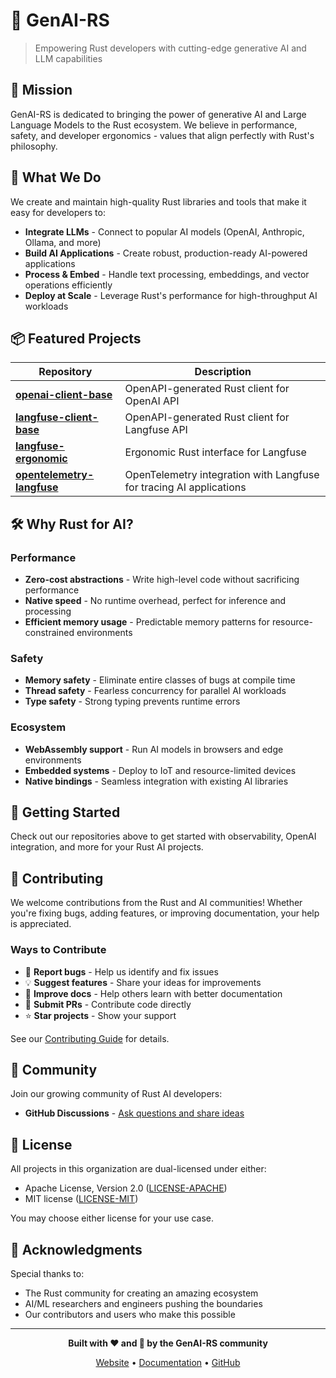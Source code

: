 # 🦀 GenAI-RS

> Empowering Rust developers with cutting-edge generative AI and LLM capabilities

## 🚀 Mission

GenAI-RS is dedicated to bringing the power of generative AI and Large Language Models to the Rust ecosystem. We believe in performance, safety, and developer ergonomics - values that align perfectly with Rust's philosophy.

## 🎯 What We Do

We create and maintain high-quality Rust libraries and tools that make it easy for developers to:

- **Integrate LLMs** - Connect to popular AI models (OpenAI, Anthropic, Ollama, and more)
- **Build AI Applications** - Create robust, production-ready AI-powered applications
- **Process & Embed** - Handle text processing, embeddings, and vector operations efficiently
- **Deploy at Scale** - Leverage Rust's performance for high-throughput AI workloads

## 📦 Featured Projects

| Repository | Description |
|------------|-------------|
| [**openai-client-base**](https://github.com/genai-rs/openai-client-base) | OpenAPI-generated Rust client for OpenAI API |
| [**langfuse-client-base**](https://github.com/genai-rs/langfuse-client-base) | OpenAPI-generated Rust client for Langfuse API |
| [**langfuse-ergonomic**](https://github.com/genai-rs/langfuse-ergonomic) | Ergonomic Rust interface for Langfuse |
| [**opentelemetry-langfuse**](https://github.com/genai-rs/opentelemetry-langfuse) | OpenTelemetry integration with Langfuse for tracing AI applications |

## 🛠️ Why Rust for AI?

### Performance
- **Zero-cost abstractions** - Write high-level code without sacrificing performance
- **Native speed** - No runtime overhead, perfect for inference and processing
- **Efficient memory usage** - Predictable memory patterns for resource-constrained environments

### Safety
- **Memory safety** - Eliminate entire classes of bugs at compile time
- **Thread safety** - Fearless concurrency for parallel AI workloads
- **Type safety** - Strong typing prevents runtime errors

### Ecosystem
- **WebAssembly support** - Run AI models in browsers and edge environments
- **Embedded systems** - Deploy to IoT and resource-limited devices
- **Native bindings** - Seamless integration with existing AI libraries

## 🚦 Getting Started

Check out our repositories above to get started with observability, OpenAI integration, and more for your Rust AI projects.

## 🤝 Contributing

We welcome contributions from the Rust and AI communities! Whether you're fixing bugs, adding features, or improving documentation, your help is appreciated.

### Ways to Contribute

- 🐛 **Report bugs** - Help us identify and fix issues
- 💡 **Suggest features** - Share your ideas for improvements
- 📝 **Improve docs** - Help others learn with better documentation
- 🔧 **Submit PRs** - Contribute code directly
- ⭐ **Star projects** - Show your support

See our [Contributing Guide](CONTRIBUTING.md) for details.

## 🌟 Community

Join our growing community of Rust AI developers:

- **GitHub Discussions** - [Ask questions and share ideas](https://github.com/orgs/genai-rs/discussions)

## 📄 License

All projects in this organization are dual-licensed under either:

- Apache License, Version 2.0 ([LICENSE-APACHE](LICENSE-APACHE))
- MIT license ([LICENSE-MIT](LICENSE-MIT))

You may choose either license for your use case.

## 🙏 Acknowledgments

Special thanks to:
- The Rust community for creating an amazing ecosystem
- AI/ML researchers and engineers pushing the boundaries
- Our contributors and users who make this possible

---

<div align="center">

**Built with ❤️ and 🦀 by the GenAI-RS community**

[Website](https://genai-rs.dev) • [Documentation](https://docs.genai-rs.dev) • [GitHub](https://github.com/genai-rs)

</div>